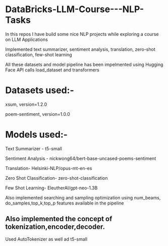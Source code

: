 # DataBricks-LLM-Course---NLP-Tasks
In this repos I have build some nice NLP projects while exploring a course on LLM Applications

Implemented text summarizer, sentiment analysis, translation, zero-shot classification, few-shot learning

All these datasets and model pipeline has been impelmented using Hugging Face API calls load_dataset and transformers
# Datasets used:-
xsum, version=1.2.0 

poem-sentiment, version=1.0.0


# Models used:-

Text Summarizer - t5-small

Sentiment Analysis -  nickwong64/bert-base-uncased-poems-sentiment

Translation- Helsinki-NLP/opus-mt-en-es 

Zero Shot Classification- zero-shot-classification

Few Shot Learning- EleutherAI/gpt-neo-1.3B

Also implemented searching and sampling optimization using num_beams, do_samples,top_k,top_p features available in the pipeline

## Also implemented the concept of tokenization,encoder,decoder.

Used AutoTokenizer as well ad t5-small
